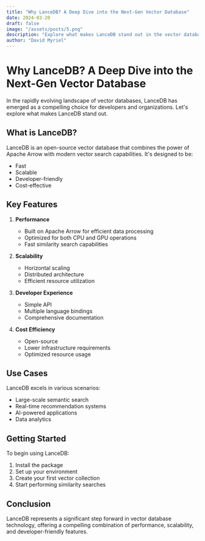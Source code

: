 ```yaml
---
title: "Why LanceDB? A Deep Dive into the Next-Gen Vector Database"
date: 2024-03-20
draft: false
image: "/assets/posts/5.png"
description: "Explore what makes LanceDB stand out in the vector database landscape - from its Apache Arrow foundation to its developer-friendly features and cost-effective architecture."
author: "David Myriel"
---
```


# Why LanceDB? A Deep Dive into the Next-Gen Vector Database

In the rapidly evolving landscape of vector databases, LanceDB has emerged as a compelling choice for developers and organizations. Let's explore what makes LanceDB stand out.

## What is LanceDB?

LanceDB is an open-source vector database that combines the power of Apache Arrow with modern vector search capabilities. It's designed to be:

- Fast
- Scalable
- Developer-friendly
- Cost-effective

## Key Features

1. **Performance**
   - Built on Apache Arrow for efficient data processing
   - Optimized for both CPU and GPU operations
   - Fast similarity search capabilities

2. **Scalability**
   - Horizontal scaling
   - Distributed architecture
   - Efficient resource utilization

3. **Developer Experience**
   - Simple API
   - Multiple language bindings
   - Comprehensive documentation

4. **Cost Efficiency**
   - Open-source
   - Lower infrastructure requirements
   - Optimized resource usage

## Use Cases

LanceDB excels in various scenarios:

- Large-scale semantic search
- Real-time recommendation systems
- AI-powered applications
- Data analytics

## Getting Started

To begin using LanceDB:

1. Install the package
2. Set up your environment
3. Create your first vector collection
4. Start performing similarity searches

## Conclusion

LanceDB represents a significant step forward in vector database technology, offering a compelling combination of performance, scalability, and developer-friendly features. 